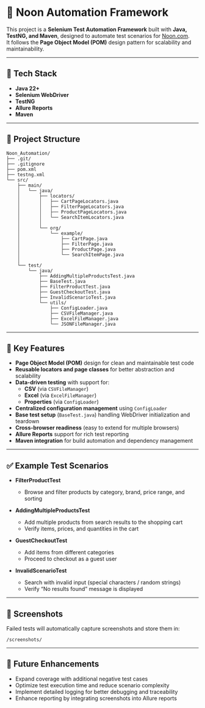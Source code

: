 # 🛒 Noon Automation Framework

This project is a **Selenium Test Automation Framework** built with **Java, TestNG, and Maven**, designed to automate test scenarios for [Noon.com](https://www.noon.com).  
It follows the **Page Object Model (POM)** design pattern for scalability and maintainability.

---

## 🚀 Tech Stack
- **Java 22+**
- **Selenium WebDriver**
- **TestNG**
- **Allure Reports**
- **Maven**

---
## 📂 Project Structure

```plaintext
Noon_Automation/
├── .git/
├── .gitignore
├── pom.xml
├── testng.xml
└── src/
    ├── main/
    │   └── java/
    │       ├── locators/
    │       │   ├── CartPageLocators.java
    │       │   ├── FilterPageLocators.java
    │       │   ├── ProductPageLocators.java
    │       │   └── SearchItemLocators.java
    │       │
    │       └── org/
    │           └── example/
    │               ├── CartPage.java
    │               ├── FilterPage.java
    │               ├── ProductPage.java
    │               └── SearchItemPage.java
    │
    └── test/
        └── java/
            ├── AddingMultipleProductsTest.java
            ├── BaseTest.java
            ├── FilterProductTest.java
            ├── GuestCheckoutTest.java
            ├── InvalidScenarioTest.java
            └── utils/
                ├── ConfigLoader.java
                ├── CSVFileManager.java
                ├── ExcelFileManager.java
                └── JSONFileManager.java

```
---
## 🔑 Key Features

- **Page Object Model (POM)** design for clean and maintainable test code
- **Reusable locators and page classes** for better abstraction and scalability
- **Data-driven testing** with support for:
    - **CSV** (via `CSVFileManager`)
    - **Excel** (via `ExcelFileManager`)
    - **Properties** (via `ConfigLoader`)
- **Centralized configuration management** using `ConfigLoader`
- **Base test setup** (`BaseTest.java`) handling WebDriver initialization and teardown
- **Cross-browser readiness** (easy to extend for multiple browsers)
- **Allure Reports** support for rich test reporting
- **Maven integration** for build automation and dependency management  


---
## ✅ Example Test Scenarios

- **FilterProductTest**
    - Browse and filter products by category, brand, price range, and sorting

- **AddingMultipleProductsTest**
    - Add multiple products from search results to the shopping cart
    - Verify items, prices, and quantities in the cart

- **GuestCheckoutTest**
    - Add items from different categories
    - Proceed to checkout as a guest user

- **InvalidScenarioTest**
    - Search with invalid input (special characters / random strings)
    - Verify “No results found” message is displayed

---

## 📸 Screenshots
Failed tests will automatically capture screenshots and store them in:
```
/screenshots/
```

---
## 🚀 Future Enhancements
- Expand coverage with additional negative test cases
- Optimize test execution time and reduce scenario complexity
- Implement detailed logging for better debugging and traceability
- Enhance reporting by integrating screenshots into Allure reports  

